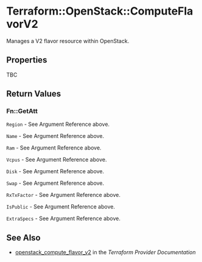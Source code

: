 # Terraform::OpenStack::ComputeFlavorV2

Manages a V2 flavor resource within OpenStack.

## Properties

TBC

## Return Values

### Fn::GetAtt

`Region` - See Argument Reference above.

`Name` - See Argument Reference above.

`Ram` - See Argument Reference above.

`Vcpus` - See Argument Reference above.

`Disk` - See Argument Reference above.

`Swap` - See Argument Reference above.

`RxTxFactor` - See Argument Reference above.

`IsPublic` - See Argument Reference above.

`ExtraSpecs` - See Argument Reference above.

## See Also

* [openstack_compute_flavor_v2](https://www.terraform.io/docs/providers/openstack/r/compute_flavor_v2.html) in the _Terraform Provider Documentation_